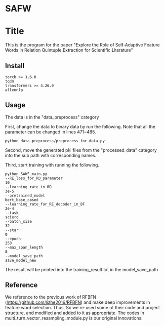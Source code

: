 # SAFW
# Title

This is the program for the paper "Explore the Role of Self-Adaptive Feature Words in Relation Quintuple Extraction for Scientific Literature"

## Install

```
torch >= 1.6.0
tqdm
transformers >= 4.26.0
allennlp
```

## Usage

The data is in the "data_preprocess" category

First, change the data to binary data by run the following. Note that all the parameter can be changed in lines 471~485.
```
python data_preprocess/preprocess_for_data.py
```
Second, move the generated pkl files from the "processed_data" category into the sub path with corresponding names.

Third, start training with running the following.

```
python SAWF_main.py
--RE_loss_for_RD_parameter
10
--learning_rate_in_RD
3e-5
--pretrained_model
bert_base_cased
--learning_rate_for_RE_decoder_in_BF
2e-4
--task
scierc
--batch_size
32
--star
0
--epoch
250
--max_span_length
8
--model_save_path
save_model_new
```
The result will be printed into the training_result.txt in the model_save_path

## Reference

We reference to the previous work of RFBFN (https://github.com/lizhe2016/RFBFN) and make deep improvements in feature word selection. Thus, So we re-used some of their code and project structure, and modified and added to it as appropriate. 
The codes in multi_turn_vector_resampling_module.py is our original innovations.
